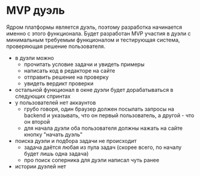 # MVP дуэль

Ядром платформы является дуэль, поэтому разработка начинается именно с этого функционала.
Будет разработан MVP участия в дуэли с минимальным требуемым функционалом и тестирующая система, проверяющая решение пользователя.

- в дуэли можно
    - прочитать условие задачи и увидеть примеры
    - написать код в редакторе на сайте
    - отправить решение на проверку
    - увидеть вердикт проверки
- остальной функционал в окне дуэли будет дорабатываться в следующих спринтах
- у пользователей нет аккаунтов
    - грубо говоря, один браузер должен посылать запросы на backend и указывать, что он первый пользователь, а другой - что он второй
    - для начала дуэли оба пользователя должны нажать на сайте кнопку "начать дуэль"
- поиска дуэли и подбора задачи не происходит
    - задача даётся любая из пула задач (скорее всего, по началу будет лишь одна задача)
    - про поиск соперника для дуэли написал чуть ранее
- истории дуэлей нет
